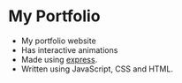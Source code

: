 # My Portfolio
- My portfolio website
- Has interactive animations
- Made using [express](https://expressjs.com/).
- Written using JavaScript, CSS and HTML.
